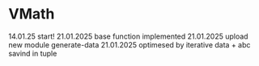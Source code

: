 # VMath
14.01.25 start!
21.01.2025 base function implemented
21.01.2025 upload new module generate-data
21.01.2025 optimesed by iterative data + abc savind in tuple